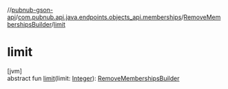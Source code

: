 //[pubnub-gson-api](../../../index.md)/[com.pubnub.api.java.endpoints.objects_api.memberships](../index.md)/[RemoveMembershipsBuilder](index.md)/[limit](limit.md)

# limit

[jvm]\
abstract fun [limit](limit.md)(limit: [Integer](https://docs.oracle.com/javase/8/docs/api/java/lang/Integer.html)): [RemoveMembershipsBuilder](index.md)
